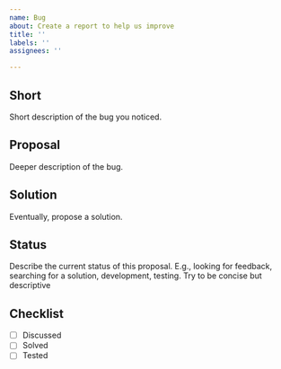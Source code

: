 ```yaml
---
name: Bug
about: Create a report to help us improve
title: ''
labels: ''
assignees: ''

---
```


## Short
 Short description of the bug you noticed.
## Proposal 
Deeper description of the bug.
## Solution 
Eventually, propose a solution.

## Status
Describe the current status of this proposal. E.g., looking for feedback, searching for a solution, development, testing. Try to be concise but descriptive

## Checklist
- [ ] Discussed
- [ ] Solved
- [ ] Tested
